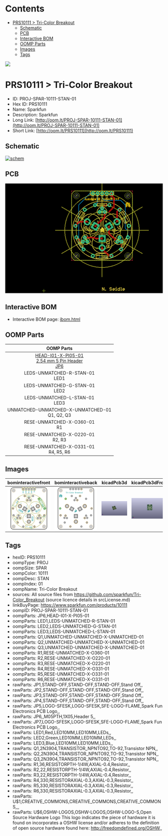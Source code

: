 



Contents
========

* [PRS10111 > Tri-Color Breakout](#prs10111--tri-color-breakout)
	* [Schematic](#schematic)
	* [PCB](#pcb)
	* [Interactive BOM](#interactive-bom)
	* [OOMP Parts](#oomp-parts)
	* [Images](#images)
	* [Tags](#tags)
  
![][im]
# PRS10111 > Tri-Color Breakout

- ID: PROJ-SPAR-10111-STAN-01
- Hex ID: PRS10111
- Name: Sparkfun
- Description: Sparkfun
- Long Link: [http://oom.lt/PROJ-SPAR-10111-STAN-01](http://oom.lt/PROJ-SPAR-10111-STAN-01)
- Short Link: [http://oom.lt/PRS10111](http://oom.lt/PRS10111)

## Schematic
  
[![schem](eagleSchemImage.png)](eagleSchemImage.png)
## PCB
  
[![pcb](eagleImage.png)](eagleImage.png)
## Interactive BOM

- Interactive BOM page: [ibom.html](https://htmlpreview.github.io/?https://github.com/oomlout/oomlout_OOMP_projects/blob/main/PROJ-SPAR-10111-STAN-01/kicad/bom/ibom.html)

## OOMP Parts
  

|OOMP Parts|
| :---: |
|[HEAD-I01-X-PI05-01<br> 2.54 mm 5 Pin Header<br> JP6](https://github.com/oomlout/oomlout_OOMP_parts/tree/main/HEAD-I01-X-PI05-01/)|
|LEDS-UNMATCHED-R-STAN-01<BR>LED1|
|LEDS-UNMATCHED-G-STAN-01<BR>LED2|
|LEDS-UNMATCHED-L-STAN-01<BR>LED3|
|UNMATCHED-UNMATCHED-X-UNMATCHED-01<BR>Q1, Q2, Q3|
|RESE-UNMATCHED-X-O360-01<BR>R1|
|RESE-UNMATCHED-X-O220-01<BR>R2, R3|
|RESE-UNMATCHED-X-O331-01<BR>R4, R5, R6|

## Images
  
  

|bominteractivefront|bominteractiveback|kicadPcb3d|kicadPcb3dFront|kicadPcb3dBack|eagleImage|eagleSchemImage|
| :---: | :---: | :---: | :---: | :---: | :---: | :---: |
|[![bominteractivefront](bomFront_140.png)](bomFront.png)|[![bominteractiveback](bomBack_140.png)](bomBack.png)|[![kicadPcb3d](kicadPcb3d_140.png)](kicadPcb3d.png)|[![kicadPcb3dFront](kicadPcb3dFront_140.png)](kicadPcb3dFront.png)|[![kicadPcb3dBack](kicadPcb3dBack_140.png)](kicadPcb3dBack.png)|[![eagleImage](eagleImage_140.png)](eagleImage.png)|[![eagleSchemImage](eagleSchemImage_140.png)](eagleSchemImage.png)|

## Tags

- hexID: PRS10111
- oompType: PROJ
- oompSize: SPAR
- oompColor: 10111
- oompDesc: STAN
- oompIndex: 01
- oompName: Tri-Color Breakout
- sources: All source files from https://github.com/sparkfun/Tri-Color_Breakout (source licence details in srcLicense.md)
- linkBuyPage: https://www.sparkfun.com/products/10111
- oompID: PROJ-SPAR-10111-STAN-01
- oompParts: JP6,HEAD-I01-X-PI05-01
- oompParts: LED1,LEDS-UNMATCHED-R-STAN-01
- oompParts: LED2,LEDS-UNMATCHED-G-STAN-01
- oompParts: LED3,LEDS-UNMATCHED-L-STAN-01
- oompParts: Q1,UNMATCHED-UNMATCHED-X-UNMATCHED-01
- oompParts: Q2,UNMATCHED-UNMATCHED-X-UNMATCHED-01
- oompParts: Q3,UNMATCHED-UNMATCHED-X-UNMATCHED-01
- oompParts: R1,RESE-UNMATCHED-X-O360-01
- oompParts: R2,RESE-UNMATCHED-X-O220-01
- oompParts: R3,RESE-UNMATCHED-X-O220-01
- oompParts: R4,RESE-UNMATCHED-X-O331-01
- oompParts: R5,RESE-UNMATCHED-X-O331-01
- oompParts: R6,RESE-UNMATCHED-X-O331-01
- rawParts: JP1,STAND-OFF,STAND-OFF,STAND-OFF,Stand Off,,
- rawParts: JP2,STAND-OFF,STAND-OFF,STAND-OFF,Stand Off,,
- rawParts: JP3,STAND-OFF,STAND-OFF,STAND-OFF,Stand Off,,
- rawParts: JP4,STAND-OFF,STAND-OFF,STAND-OFF,Stand Off,,
- rawParts: JP5,LOGO-SFESK,LOGO-SFESK,SFE-LOGO-FLAME,Spark Fun Electronics PCB Logo,,
- rawParts: JP6,,M05PTH,1X05,Header 5,,
- rawParts: JP7,LOGO-SFESK,LOGO-SFESK,SFE-LOGO-FLAME,Spark Fun Electronics PCB Logo,,
- rawParts: LED1,Red,LED10MM,LED10MM,LEDs,,
- rawParts: LED2,Green,LED10MM,LED10MM,LEDs,,
- rawParts: LED3,Blue,LED10MM,LED10MM,LEDs,,
- rawParts: Q1,2N3904,TRANSISTOR_NPNTO92,TO-92,Transistor NPN,,
- rawParts: Q2,2N3904,TRANSISTOR_NPNTO92,TO-92,Transistor NPN,,
- rawParts: Q3,2N3904,TRANSISTOR_NPNTO92,TO-92,Transistor NPN,,
- rawParts: R1,36,RESISTORPTH-1/4W,AXIAL-0.4,Resistor,,
- rawParts: R2,22,RESISTORPTH-1/4W,AXIAL-0.4,Resistor,,
- rawParts: R3,22,RESISTORPTH-1/4W,AXIAL-0.4,Resistor,,
- rawParts: R4,330,RESISTORAXIAL-0.3,AXIAL-0.3,Resistor,,
- rawParts: R5,330,RESISTORAXIAL-0.3,AXIAL-0.3,Resistor,,
- rawParts: R6,330,RESISTORAXIAL-0.3,AXIAL-0.3,Resistor,,
- rawParts: U$1,CREATIVE_COMMONS,CREATIVE_COMMONS,CREATIVE_COMMONS,,,
- rawParts: U$6,OSHW-LOGOS,OSHW-LOGOS,OSHW-LOGO-S,Open Source Hardware Logo This logo indicates the piece of hardware it is found on incorporates a OSHW license and/or adheres to the definition of open source hardware found here: http://freedomdefined.org/OSHW,,



[im]: kicadPcb3d_450.png
